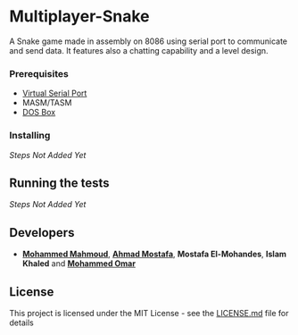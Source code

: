 # Multiplayer-Snake
A Snake game made in assembly on 8086 using serial port to communicate and send data. It features also a chatting capability and a level design.

### Prerequisites

* [Virtual Serial Port](https://www.eltima.com/products/vspdxp/)
* MASM/TASM
* [DOS Box](https://www.dosbox.com/)


### Installing

_Steps Not Added Yet_


## Running the tests

_Steps Not Added Yet_

## Developers

* **[Mohammed Mahmoud](https://github.com/Musgi)**, **[Ahmad Mostafa](https://github.com/ahmad-mostafa1000)**, **Mostafa El-Mohandes**, **Islam Khaled** and **[Mohammed Omar](https://github.com/MohammedAlsayedOmar)**

## License
This project is licensed under the MIT License - see the [LICENSE.md](LICENSE.md) file for details
